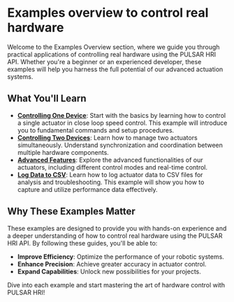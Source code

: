# Examples overview to control real hardware

Welcome to the Examples Overview section, where we guide you through practical applications of controlling real hardware using the PULSAR HRI API. Whether you're a beginner or an experienced developer, these examples will help you harness the full potential of our advanced actuation systems.

## What You'll Learn
* [**Controlling One Device**](01-R-single-actuator.md): Start with the basics by learning how to control a single actuator in close loop speed control. This example will introduce you to fundamental commands and setup procedures.
* [**Controlling Two Devices**](02-R-two-actuators.md): Learn how to manage two actuators simultaneously. Understand synchronization and coordination between multiple hardware components.
* [**Advanced Features**](03-R-changing-parameters.md): Explore the advanced functionalities of our actuators, including different control modes and real-time control.
* [**Log Data to CSV**](04-R-log-to-csv.md): Learn how to log actuator data to CSV files for analysis and troubleshooting. This example will show you how to capture and utilize performance data effectively.

## Why These Examples Matter
These examples are designed to provide you with hands-on experience and a deeper understanding of how to control real hardware using the PULSAR HRI API. By following these guides, you'll be able to:

* **Improve Efficiency**: Optimize the performance of your robotic systems.
* **Enhance Precision**: Achieve greater accuracy in actuator control.
* **Expand Capabilities**: Unlock new possibilities for your projects.

Dive into each example and start mastering the art of hardware control with PULSAR HRI!